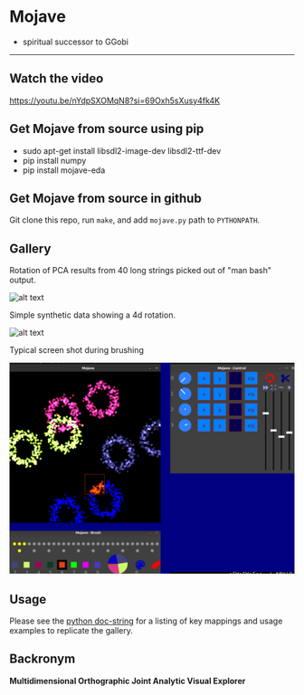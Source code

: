 # Mojave
* spiritual successor to GGobi 
---
## Watch the video

https://youtu.be/nYdpSXOMqN8?si=69Oxh5sXusy4fk4K

## Get Mojave from source using pip 

* sudo apt-get install libsdl2-image-dev libsdl2-ttf-dev
* pip install numpy
* pip install mojave-eda

## Get Mojave from source in github

Git clone this repo, run `make`, and add `mojave.py` path to `PYTHONPATH`.

## Gallery
Rotation of PCA results from 40 long strings picked out of "man bash" output. 

![alt text](https://github.com/kjplaye/mojave/blob/main/images/example_bash.gif?raw=true)

Simple synthetic data showing a 4d rotation.

![alt text](https://github.com/kjplaye/mojave/blob/main/images/example_toy.gif?raw=true)

Typical screen shot during brushing

![alt text](https://github.com/kjplaye/mojave/blob/main/images/example_mojave.png?raw=true)

## Usage
Please see the [python doc-string](https://github.com/kjplaye/mojave/blob/main/mojave.py#L21) for a listing of key mappings and usage examples to replicate the gallery.

## Backronym

__Multidimensional 
Orthographic 
Joint 
Analytic
Visual 
Explorer__
